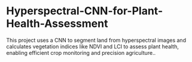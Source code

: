 # Hyperspectral-CNN-for-Plant-Health-Assessment
This project uses a CNN to segment land from hyperspectral images and calculates vegetation indices like NDVI and LCI to assess plant health, enabling efficient crop monitoring and precision agriculture..
